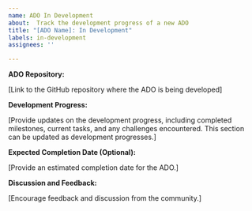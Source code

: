 ```yaml
---
name: ADO In Development
about:  Track the development progress of a new ADO
title: "[ADO Name]: In Development"
labels: in-development
assignees: ''

---
```


**ADO Repository:**

[Link to the GitHub repository where the ADO is being developed]

**Development Progress:**

[Provide updates on the development progress, including completed milestones, current tasks, and any challenges encountered.  This section can be updated as development progresses.]

**Expected Completion Date (Optional):**

[Provide an estimated completion date for the ADO.]

**Discussion and Feedback:**

[Encourage feedback and discussion from the community.]
